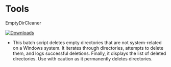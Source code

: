 # Tools

EmptyDirCleaner 

[![Downloads](https://img.shields.io/github/downloads/Eyezuhk/Tools/releases/tag/v1.0.svg)](https://github.com/Eyezuhk/Tools/releases/download/v1.0/EmptyDirCleaner.bat)

- This batch script deletes empty directories that are not system-related on a Windows system. It iterates through directories, attempts to delete them, and logs successful deletions. Finally, it displays the list of deleted directories. Use with caution as it permanently deletes directories.
